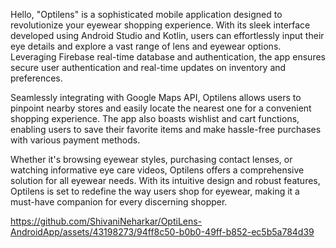 Hello,  "Optilens" is a sophisticated mobile application designed to revolutionize your eyewear shopping experience. With its sleek interface developed using Android Studio and Kotlin, users can effortlessly input their eye details and explore a vast range of lens and eyewear options. Leveraging Firebase real-time database and authentication, the app ensures secure user authentication and real-time updates on inventory and preferences.

Seamlessly integrating with Google Maps API, Optilens allows users to pinpoint nearby stores and easily locate the nearest one for a convenient shopping experience. The app also boasts wishlist and cart functions, enabling users to save their favorite items and make hassle-free purchases with various payment methods.

Whether it's browsing eyewear styles, purchasing contact lenses, or watching informative eye care videos, Optilens offers a comprehensive solution for all eyewear needs. With its intuitive design and robust features, Optilens is set to redefine the way users shop for eyewear, making it a must-have companion for every discerning shopper.






https://github.com/ShivaniNeharkar/OptiLens-AndroidApp/assets/43198273/94ff8c50-b0b0-49ff-b852-ec5b5a784d39
